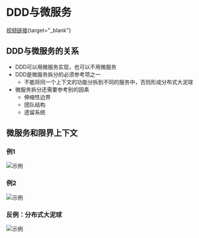 # DDD与微服务

[视频链接](https://www.bilibili.com/video/BV1wA4m1G7a8){target="\_blank"}

## DDD与微服务的关系

- DDD可以用微服务实现，也可以不用微服务
- DDD是微服务拆分的必须参考项之一
  - 不能将同一个上下文的功能分拆到不同的服务中，否则形成分布式大泥球
- 微服务拆分还需要参考别的因素
  - 伸缩性边界
  - 团队结构
  - 遗留系统

## 微服务和限界上下文

### 例1

![示例](/ddd/microservices1.png)

### 例2

![示例](/ddd/microservices2.png)

### 反例：分布式大泥球

![示例](/ddd/microservices3.png)
